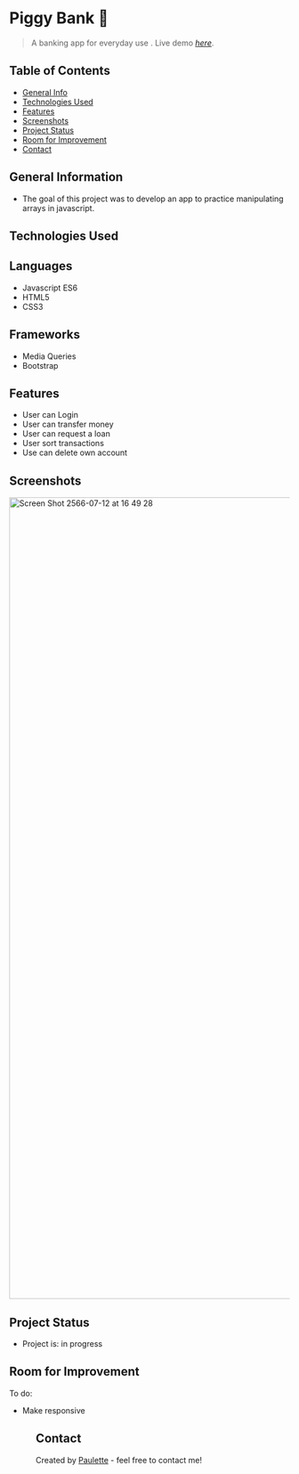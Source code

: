 # Piggy Bank 🐷
> A banking app for everyday use . 
> Live demo [_here_](https://piggys-bank.netlify.app/). 




## Table of Contents
* [General Info](#general-information)
* [Technologies Used](#technologies-used)
* [Features](#features)
* [Screenshots](#screenshots)
* [Project Status](#project-status)
* [Room for Improvement](#room-for-improvement)
* [Contact](#contact)


## General Information
<ul><li>The goal of this project was to develop an app to practice manipulating arrays in javascript. </li></ul>


## Technologies Used

## Languages
<ul>
  <li>Javascript ES6</li>
  <li>HTML5</li>
  <li>CSS3</li></ul>
  
  ## Frameworks
<ul>
<li>Media Queries</li>
  <li>Bootstrap</li>
  </ul>
  

## Features
<ul>
  <li>User can Login </li>
  <li>User can transfer money</li>
  <li>User can request a loan</li>
  <li>User sort transactions</li>
<li>Use can delete own account</li>
</ul>




## Screenshots

<img width="1440" alt="Screen Shot 2566-07-12 at 16 49 28" src="https://github.com/Paulette-Zaldivar-Flores/Piggy-Bank/assets/96970580/f200c48a-2a72-4c17-960b-2b2160ed85e7">







## Project Status
<ul>
<li>Project is: in progress</li></ul>


## Room for Improvement

To do:
<ul>
  <li>Make responsive</li>
   <ul>


## Contact
Created by [Paulette](https://paulette-zaldivar-flores.netlify.app/) - feel free to contact me!
